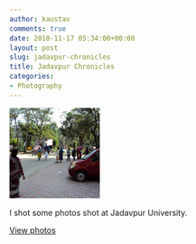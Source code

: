 ```yaml
---
author: kaustav
comments: true
date: 2010-11-17 05:34:00+00:00
layout: post
slug: jadavpur-chronicles
title: Jadavpur Chronicles
categories:
- Photography
---
```


![Jadavpur University](/images/posts/JadavpurChronicles.jpg)

I shot some photos shot at Jadavpur University.

<a href="http://goo.gl/photos/tdtoaA4mN5" class="button" target="_blank">View photos</a>
